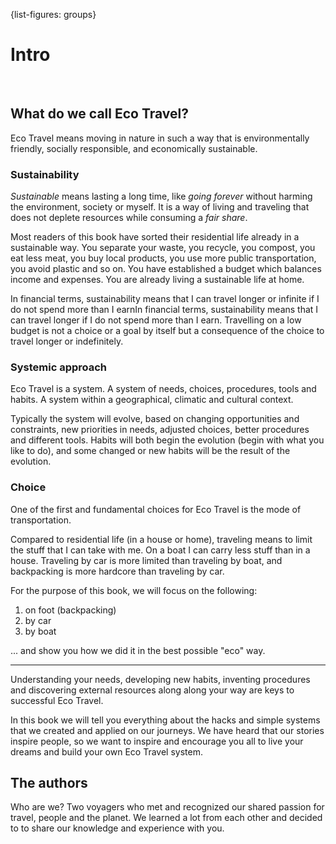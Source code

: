 {list-figures: groups}

# Intro <!-- leanpub style: H1 for chapter title -->

&nbsp;

## What do we call Eco Travel? <!-- H2 Obs style: the only TOC elements; leanpub style: chapter sections -->

Eco Travel means moving in nature in such a way that is environmentally friendly, socially responsible, and economically sustainable.


### Sustainability

*Sustainable* means lasting a long time, like *going forever* without harming the environment, society or myself. It is a way of living and traveling that does not deplete resources while consuming a *fair share*.

Most readers of this book have sorted their residential life already in a sustainable way. You separate your waste, you recycle, you compost, you eat less meat, you buy local products, you use more public transportation, you avoid plastic and so on. You have established a budget which balances income and expenses. You are already living a sustainable life at home.

In financial terms, sustainability means that I can travel longer or infinite if I do not spend more than I earnIn financial terms, sustainability means that I can travel longer if I do not spend more than I earn. Travelling on a low budget is not a choice or a goal by itself but a consequence of the choice to travel longer or indefinitely.

### Systemic approach

Eco Travel is a system. A system of needs, choices, procedures, tools and habits. A system within a geographical, climatic and cultural context.

Typically the system will evolve, based on changing opportunities and constraints, new priorities in needs, adjusted choices, better procedures and different tools. Habits will both begin the evolution (begin with what you like to do), and some changed or new habits will be the result of the evolution.

### Choice

One of the first and fundamental choices for Eco Travel is the mode of transportation.

Compared to residential life (in a house or home), traveling means to limit the stuff that I can take with me. On a boat I can carry less stuff than in a house. Traveling by car is more limited than traveling by boat, and backpacking is more hardcore than traveling by car.

For the purpose of this book, we will focus on the following:
1. on foot (backpacking)
1. by car
1. by boat

... and show you how we did it in the best possible "eco" way.

* * *

Understanding your needs, developing new habits, inventing procedures and discovering external resources along along your way are keys to successful Eco Travel.

In this book we will tell you everything about the hacks and simple systems that we created and applied on our journeys. We have heard that our stories inspire people, so we want to inspire and encourage you all to live your dreams and build your own Eco Travel system.

## The authors

Who are we? Two voyagers who met and recognized our shared passion for travel, people and the planet. We learned a lot from each other and decided to to share our knowledge and experience with you.
